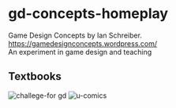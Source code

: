 # gd-concepts-homeplay
Game Design Concepts by Ian Schreiber.  
https://gamedesignconcepts.wordpress.com/  
An experiment in game design and teaching  
## Textbooks
![challege-for gd](https://github.com/oortaggio/gd-concepts/assets/47924002/086be0e7-5879-46b8-a6d5-b44427e9a136)
![u-comics](https://github.com/oortaggio/gd-concepts/assets/47924002/386cbb56-1a4e-427f-9a13-9282df791428)
